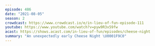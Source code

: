 ```yaml
---
episode: 486
date: "2021-08-05"
season: 2
crowdcast: https://www.crowdcast.io/e/in-lieu-of-fun-episode-111
youtube: https://www.youtube.com/watch?v=pyw9R3x59fw
acast: https://shows.acast.com/in-lieu-of-fun/episodes/cheese-night
summary: "An unexpectedly early Cheese Night \U0001F9C0"
---
```

